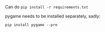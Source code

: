 Can do `pip install -r requirements.txt`

pygame needs to be installed separately, sadly:

`pip install pygame --pre`

